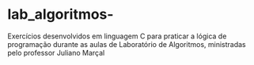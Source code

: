# lab_algoritmos-
Exercícios desenvolvidos em linguagem C para praticar a lógica de programação durante as aulas de Laboratório de Algoritmos, ministradas pelo professor Juliano Marçal
